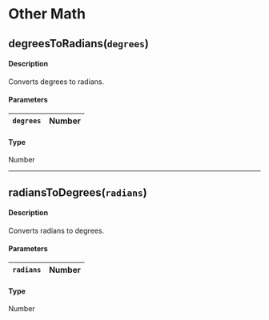 # Other Math

## degreesToRadians(`degrees`)

#### Description

Converts degrees to radians.

#### Parameters

| `degrees`   | Number   |
|-------------|----------|

#### Type

Number

---

## radiansToDegrees(`radians`)

#### Description

Converts radians to degrees.

#### Parameters

| `radians`   | Number   |
|-------------|----------|

#### Type

Number
